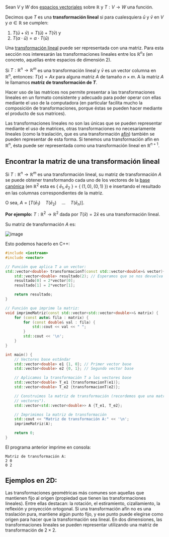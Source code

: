 Sean $V$ y $W$ dos [espacios vectoriales](https://es.wikipedia.org/wiki/Espacio_vectorial) sobre $\mathbb{R}$ y $T:V \to W$ una función.

Decimos que $T$ es una **transformación lineal** si para cualesquiera $\bar{u}$ y $\bar{v}$ en $V$ y $\alpha \in \mathbb{R}$ se cumplen:
1. $T(\bar{u}+\bar{v})=T(\bar{u})+T(\bar{v})$ y
2. $T(\alpha \cdot \bar{u})=\alpha \cdot T(\bar{u})$

Una [transformación lineal](https://www.youtube.com/watch?v=kYB8IZa5AuE) puede ser representada con una matriz. Para esta sección nos interesarán las transformaciones lineales entre los $\mathbb{R}^n$*s* (en concreto, aquellas entre espacios de dimensión 2).

Si $T:\mathbb{R}^n \to \mathbb{R}^m$ es una transformación lineal y $\bar{v}$ es un vector columna en $\mathbb{R}^n$, entonces: $T(x)=Ax$ para alguna matriz $A$ de tamaño $n \times m$. A la matriz $A$ le llamamos **matriz de transformación de $T$**.

Hacer uso de las matrices nos permite presentar a las transformaciones lineales en un formato consistente y adecuado para poder operar con ellas mediante el uso de la computadora (en particular facilita mucho la composición de transformaciones, porque éstas se pueden hacer mediante el producto de sus matrices).

Las transformaciones lineales no son las únicas que se pueden representar mediante el uso de matrices, otras transformaciones no necesariamente lineales (como la traslación, que es una transformación [afín](https://en.wikipedia.org/wiki/Affine_transformation)) también se pueden representar de esta forma. Si tenemos una transformación afín en $\mathbb{R}^n$, ésta puede ser representada como una transformación lineal en $\mathbb{R}^{n+1}$.

## Encontrar la matriz de una transformación lineal

Si $T:\mathbb{R}^n \to \mathbb{R}^m$ es una transformación lineal, su matriz de transformación $A$ se puede obtener transformando cada uno de los vectores de la [base canónica](https://es.wikipedia.org/wiki/Base_can%C3%B3nica) (en $\mathbb{R}^2$ esta es { $\bar{e}_1, \bar{e}_2$ } $=$ { $(1,0), (0,1)$ }) e insertando el resultado en las columnas correspondientes de la matriz.

O sea, $A=[T(\bar{e}_1)\quad T(\bar{e}_2) \quad...\quad T(\bar{e}_n)]$.

**Por ejemplo:** $T:\mathbb{R}^2 \to \mathbb{R}^2$ dada por $T(\bar{x})=2\bar{x}$ es una transformación lineal.

Su matriz de transformación $A$ es: 

![image](https://github.com/user-attachments/assets/c9d2111b-7be8-46ba-a4b5-b508280cbf9b)


Esto podemos hacerlo en C++:
```c++
#include <iostream>
#include <vector>

// Función que aplica T a un vector:
std::vector<double> transformacionT(const std::vector<double>& vector){
    std::vector<double> resultado(2); // Esperamos que se nos devuelva un vector en R2
    resultado[0] = 2*vector[0];
    resultado[1] = 2*vector[1];

    return resultado;
}

// Función que imprime la matriz:
void imprimeMatriz(const std::vector<std::vector<double>>& matrix) {
    for (const auto& fila : matrix) {
        for (const double& val : fila) {
            std::cout << val << " ";
        }
        std::cout << '\n';
    }
}

int main() {
    // Vectores base estándar
    std::vector<double> e1 {1, 0}; // Primer vector base
    std::vector<double> e2 {0, 1}; // Segundo vector base

    // Aplicamos la transformación T a los vectores base
    std::vector<double> T_e1 {transformacionT(e1)};
    std::vector<double> T_e2 {transformacionT(e2)};

    // Construimos la matriz de transformación (recordemos que una matriz es un "vector de 
    // vectores").
    std::vector<std::vector<double>> A {T_e1, T_e2};

    // Imprimimos la matriz de transformación
    std::cout << "Matriz de transformación A:" << '\n';
    imprimeMatriz(A);

    return 0;
}
```
El programa anterior imprime en consola:
```
Matriz de transformación A:
2 0
0 2
```
## Ejemplos en 2D:

Las transformaciones geométricas más comunes son aquellas que mantienen fijo al origen (propiedad que tienen las transformaciones lineales). Entre ellas destacan: la rotación, el estiramiento, cizallamiento, la reflexión y proyección ortogonal. Si una transformación afín no es una traslación pura, mantiene algún punto fijo, y ese punto puede elegirse como origen para hacer que la transformación sea lineal. En dos dimensiones, las transformaciones lineales se pueden representar utilizando una matriz de transformación de $2 \times 2$.
